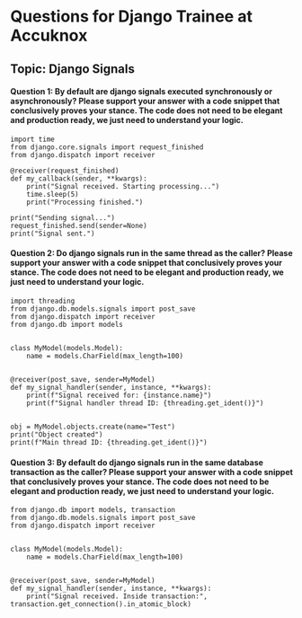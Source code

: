   
# Questions for Django Trainee at Accuknox

## Topic: Django Signals

#### Question 1: By default are django signals executed synchronously or asynchronously? Please support your answer with a code snippet that conclusively proves your stance. The code does not need to be elegant and production ready, we just need to understand your logic.

```Answer-
import time
from django.core.signals import request_finished
from django.dispatch import receiver

@receiver(request_finished)
def my_callback(sender, **kwargs):
    print("Signal received. Starting processing...")
    time.sleep(5)  
    print("Processing finished.")

print("Sending signal...")
request_finished.send(sender=None)
print("Signal sent.")
```

#### Question 2: Do django signals run in the same thread as the caller? Please support your answer with a code snippet that conclusively proves your stance. The code does not need to be elegant and production ready, we just need to understand your logic.

```Answer-
import threading
from django.db.models.signals import post_save
from django.dispatch import receiver
from django.db import models


class MyModel(models.Model):
    name = models.CharField(max_length=100)


@receiver(post_save, sender=MyModel)
def my_signal_handler(sender, instance, **kwargs):
    print(f"Signal received for: {instance.name}")
    print(f"Signal handler thread ID: {threading.get_ident()}")

    
obj = MyModel.objects.create(name="Test")
print("Object created")
print(f"Main thread ID: {threading.get_ident()}")
```
#### Question 3: By default do django signals run in the same database transaction as the caller? Please support your answer with a code snippet that conclusively proves your stance. The code does not need to be elegant and production ready, we just need to understand your logic.

```Answer-
from django.db import models, transaction
from django.db.models.signals import post_save
from django.dispatch import receiver


class MyModel(models.Model):
    name = models.CharField(max_length=100)


@receiver(post_save, sender=MyModel)
def my_signal_handler(sender, instance, **kwargs):
    print("Signal received. Inside transaction:", transaction.get_connection().in_atomic_block)
